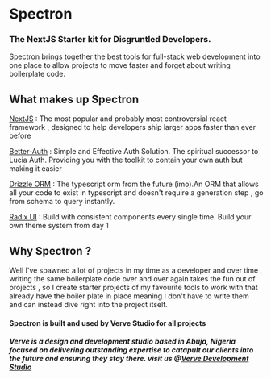 # Spectron
### The NextJS Starter kit for Disgruntled Developers.

Spectron brings together the best tools for full-stack web development into one place to allow projects to move faster and forget about writing boilerplate code.


## What makes up Spectron

[NextJS](https://nextjs.org) : The most popular and probably most controversial react framework , designed to help developers ship larger apps faster than ever before

[Better-Auth](http://better-auth.com) : Simple and Effective Auth Solution. The spiritual successor to Lucia Auth. Providing you with the toolkit to contain your own auth but making it easier

[Drizzle ORM](https://orm.drizzle.team) : The typescript orm from the future (imo).An ORM that allows all your code to exist in typescript and doesn't require a generation step , go from schema to query instantly.

[Radix UI](https://radix-ui.com) : Build with consistent components every single time. Build your own theme system from day 1


## Why Spectron ?
Well I've spawned a lot of projects in my time as a developer and over time , writing the same boilerplate code over and over again takes the fun out of projects , so I create starter projects of my favourite tools to work with that already have the boiler plate in place meaning I don't have to write them and can instead dive right into the project itself.

#### Spectron is built and used by Verve Studio for all projects


##### Verve is a design and development studio based in Abuja, Nigeria focused on delivering outstanding expertise to catapult our clients into the future and ensuring they stay there. visit us @[Verve Development Studio](https://verve.studio)